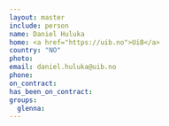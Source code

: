 ```yaml
---
layout: master
include: person
name: Daniel Huluka
home: <a href="https://uib.no">UiB</a>
country: "NO"
photo:
email: daniel.huluka@uib.no
phone:
on_contract:
has_been_on_contract:
groups:
  glenna:
---
```

